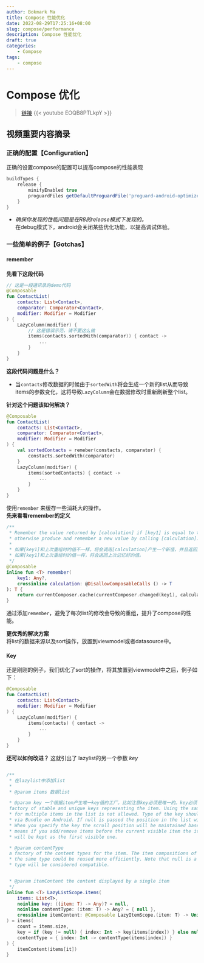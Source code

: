 ```yaml
---
author: Bokmark Ma
title: Compose 性能优化
date: 2022-08-29T17:25:16+08:00
slug: compose/performance
description: Compose 性能优化
draft: true
categories:
    - Compose
tags:
    - compose
---
```


# Compose 优化

> [链接](https://www.youtube.com/watch?v=EOQB8PTLkpY&ab_channel=AndroidDevelopers)
{{< youtube EOQB8PTLkpY >}}

## 视频重要内容摘录

### 正确的配置【Configuration】
正确的设置compose的配置可以提高compose的性能表现

```groovy
buildTypes {
    release {
        minifyEnabled true
        proguardFiles getDefaultProguardFile('proguard-android-optimize.txt'), 'proguard-rules.pro'
    }
}
```
- *确保你发现的性能问题是在R8的release模式下发现的。*  
在debug模式下，android会关闭某些优化功能，以提高调试体验。

### 一些简单的例子【Gotchas】
#### remember
**先看下这段代码**
```kotlin
// 这是一段通讯录的demo代码
@Composable
fun ContactList(
    contacts: List<Contact>,
    comparator: Comparator<Contact>,
    modifier: Modifier = Modifier
) {
    LazyColumn(modifier) {
        // 这是错误示范，请不要这么做
        items(contacts.sortedWith(comparator)) { contact ->
            ...
        }
    }
}
```

**这段代码问题是什么？**
- 当`contacts`修改数据的时候由于`sortedWith`将会生成一个新的list从而导致items的参数变化，这将导致`LazyColumn`会在数据修改时重新刷新整个list。  

**针对这个问题该如何解决？**

```kotlin
@Composable
fun ContactList(
    contacts: List<Contact>,
    comparator: Comparator<Contact>,
    modifier: Modifier = Modifier
) {
    val sortedContacts = remeber(constacts, comparator) {
        constacts.sortedWith(comparator)
    }
    LazyColumn(modifier) {
        items(sortedContacts) { contact ->
            ...
        }
    }
}
```
使用`remember` 来缓存一些消耗大的操作。  
**先来看看remember的定义**
```kotlin
/**
 * Remember the value returned by [calculation] if [key1] is equal to the previous composition,
 * otherwise produce and remember a new value by calling [calculation].
 * 
 * 如果[key1]和上次重组时的值不一样，将会调用[calculation]产生一个新值，并且返回这个新值。
 * 如果[key1]和上次重组时的值一样，将会返回上次记忆好的值。
 */
@Composable
inline fun <T> remember(
    key1: Any?,
    crossinline calculation: @DisallowComposableCalls () -> T
): T {
    return currentComposer.cache(currentComposer.changed(key1), calculation)
}

```
通过添加`remember`，避免了每次list的修改会导致的重组，提升了compose的性能。

**更优秀的解决方案**  
将list的数据来源以及sort操作，放置到viewmodel或者datasource中。

#### Key
还是刚刚的例子，我们优化了sort的操作，将其放置到viewmodel中之后，例子如下：
```kotlin
@Composable
fun ContactList(
    contacts: List<Contact>, 
    modifier: Modifier = Modifier
) { 
    LazyColumn(modifier) {
        items(contacts) { contact ->
            ...
        }
    }
}
```
**还可以如何改进？**
这就引出了 lazylist的另一个参数 *key*
```kotlin

/**
 * 在lazylist中添加list
 *
 * @param items 数据list

 * @param key 一个根据item产生唯一key值的工厂。比如注意key必须是唯一的。key必须可以被保存到Android的bundle种。null值也将是一种key值。 如果你传入的key是特殊的当前列表的position，
 factory of stable and unique keys representing the item. Using the same key
 * for multiple items in the list is not allowed. Type of the key should be saveable
 * via Bundle on Android. If null is passed the position in the list will represent the key.
 * When you specify the key the scroll position will be maintained based on the key, which
 * means if you add/remove items before the current visible item the item with the given key
 * will be kept as the first visible one.

 * @param contentType 
 a factory of the content types for the item. The item compositions of
 * the same type could be reused more efficiently. Note that null is a valid type and items of such
 * type will be considered compatible.


 * @param itemContent the content displayed by a single item
 */
inline fun <T> LazyListScope.items(
    items: List<T>,
    noinline key: ((item: T) -> Any)? = null,
    noinline contentType: (item: T) -> Any? = { null },
    crossinline itemContent: @Composable LazyItemScope.(item: T) -> Unit
) = items(
    count = items.size,
    key = if (key != null) { index: Int -> key(items[index]) } else null,
    contentType = { index: Int -> contentType(items[index]) }
) {
    itemContent(items[it])
}
```


